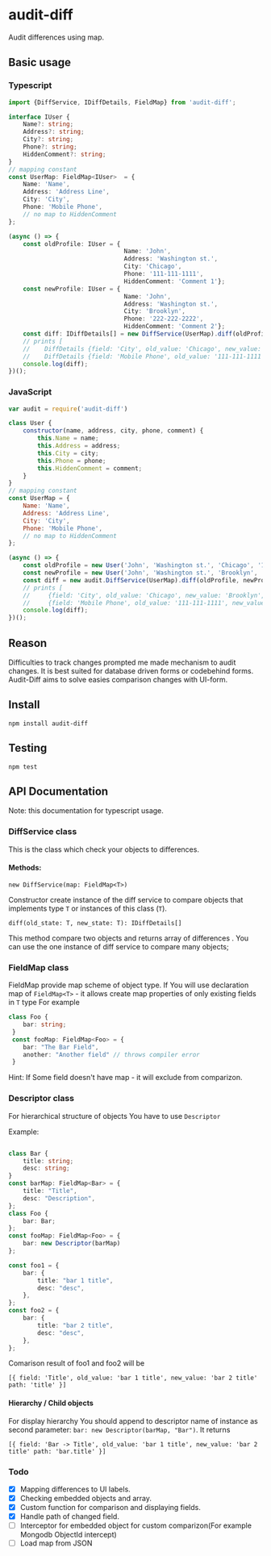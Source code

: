# audit-diff
Audit differences using map.

## Basic usage 
### Typescript

```typescript
import {DiffService, IDiffDetails, FieldMap} from 'audit-diff';

interface IUser {
    Name?: string;
    Address?: string;
    City?: string;
    Phone?: string;
    HiddenComment?: string;
}
// mapping constant
const UserMap: FieldMap<IUser>  = {
    Name: 'Name',
    Address: 'Address Line',
    City: 'City',
    Phone: 'Mobile Phone',
    // no map to HiddenComment
};

(async () => {
    const oldProfile: IUser = {
                                Name: 'John',
                                Address: 'Washington st.',
                                City: 'Chicago',
                                Phone: '111-111-1111',
                                HiddenComment: 'Comment 1'};
    const newProfile: IUser = {
                                Name: 'John',
                                Address: 'Washington st.',
                                City: 'Brooklyn',
                                Phone: '222-222-2222',
                                HiddenComment: 'Comment 2'};
    const diff: IDiffDetails[] = new DiffService(UserMap).diff(oldProfile, newProfile);
    // prints [ 
    //    DiffDetails {field: 'City', old_value: 'Chicago', new_value: 'Brooklyn', path: 'City'},
    //    DiffDetails {field: 'Mobile Phone', old_value: '111-111-1111', new_value: '222-222-2222', path: 'Phone'} ]
    console.log(diff);
})();


```

### JavaScript 
```javascript
var audit = require('audit-diff')

class User {
    constructor(name, address, city, phone, comment) {
        this.Name = name;
        this.Address = address;
        this.City = city;
        this.Phone = phone;
        this.HiddenComment = comment;
    }
}
// mapping constant
const UserMap = {
    Name: 'Name',
    Address: 'Address Line',
    City: 'City',
    Phone: 'Mobile Phone',
    // no map to HiddenComment
};

(async () => {
    const oldProfile = new User('John', 'Washington st.', 'Chicago', '111-111-1111', 'Comment 1');
    const newProfile = new User('John', 'Washington st.', 'Brooklyn', '222-222-2222', 'Comment 2');
    const diff = new audit.DiffService(UserMap).diff(oldProfile, newProfile);
    // prints [ 
    //     {field: 'City', old_value: 'Chicago', new_value: 'Brooklyn', path: 'City'},
    //     {field: 'Mobile Phone', old_value: '111-111-1111', new_value: '222-222-2222', path: 'Phone'} ]
    console.log(diff);
})();
```

## Reason

Difficulties to track changes prompted me made mechanism to audit changes. It is best suited for database driven forms or codebehind forms.
Audit-Diff  aims to solve easies comparison changes with UI-form.

## Install

`npm install audit-diff`

## Testing

`npm test`

## API Documentation
Note: this documentation for typescript usage.

### DiffService class

This is the class which check your objects to differences.

#### Methods:

`new DiffService(map: FieldMap<T>)`

Constructor create instance of the diff service to compare objects that implements type `T` or instances of this class (`T`).


`diff(old_state: T, new_state: T): IDiffDetails[]`

This method compare two objects and returns array of differences .
You can use the one instance of diff service to compare many objects;

### FieldMap class

FieldMap provide map scheme of object type.
If You will use declaration map of `FieldMap<T>`  - it allows create map properties of only existing fields in `T` type
For example
```typescript
class Foo {
    bar: string;
 }
 const fooMap: FieldMap<Foo> = {
    bar: "The Bar Field",
    another: "Another field" // throws compiler error
 }
 ```
Hint: If Some field doesn't have map  - it will exclude from comparizon.

### Descriptor class
For hierarchical structure of objects You have to use `Descriptor`

Example: 
```typescript

class Bar {
    title: string;
    desc: string;
}
const barMap: FieldMap<Bar> = {
    title: "Title",
    desc: "Description",
};
class Foo {
    bar: Bar;
};
const fooMap: FieldMap<Foo> = {
    bar: new Descriptor(barMap)
};

const foo1 = {
    bar: {
        title: "bar 1 title",
        desc: "desc",
    },
};
const foo2 = {
    bar: {
        title: "bar 2 title",
        desc: "desc",
    },
};
```
Comarison result of foo1 and foo2 will be 

` [{
        field: 'Title',
        old_value: 'bar 1 title',
        new_value: 'bar 2 title'
        path: 'title'
    }] `
#### Hierarchy / Child objects 
For display hierarchy You should append to descriptor name of instance as second parameter: 
`bar: new Descriptor(barMap, "Bar")`. It returns 

` [{
        field: 'Bar -> Title',
        old_value: 'bar 1 title',
        new_value: 'bar 2 title'
        path: 'bar.title'
    }] `

### Todo
- [x] Mapping differences to UI labels.
- [x] Checking embedded objects and array.
- [x] Custom function for comparison and displaying fields.
- [x] Handle path of changed field.
- [ ] Interceptor for embedded object for custom comparizon(For example Mongodb ObjectId intercept)
- [ ] Load map from JSON
